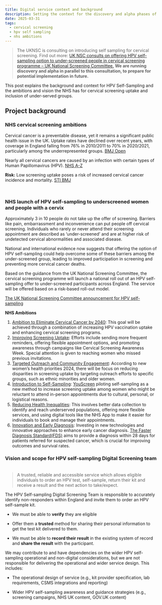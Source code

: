 ```yaml
---
title: Digital service context and background
description: Setting the context for the discovery and alpha phases of the HPV Self-Sampling service
date: 2025-03-31
tags:
  - cervical screening
  - hpv self sampling
  - nhs ambitions
---
```

> The UKNSC is consulting on introducing self sampling for cervical screening. Find out more: [UK NSC consults on offering HPV self-sampling option to under-screened people in cervical screening programme – UK National Screening Committee.](https://nationalscreening.blog.gov.uk/2024/12/04/uk-nsc-consults-on-offering-hpv-self-sampling-option-to-under-screened-people-in-cervical-screening-programme/)
**We are running discovery and alpha in parallel to this consultation, to prepare for potential implementation in future.**

This post explains the background and context for HPV Self-Sampling and the ambitions and vision the NHS has for cervical screening uptake and inclusion of under-served groups. 

## Project background

### NHS cervical screening ambitions
Cervical cancer is a preventable disease, yet it remains a significant public health issue in the UK. Uptake rates have declined over recent years, with coverage in England falling from 76% in 2010/2011 to 70% in 2020/2021, particularly among the underrepresented groups. [BMJ Open](https://bmjopen.bmj.com/content/bmjopen/13/6/e068940.full.pdf)

Nearly all cervical cancers are caused by an infection with certain types of Human Papillomavirus (HPV). [NHS A-Z](https://www.nhs.uk/conditions/cervical-cancer/causes/)

**Risk:** Low screening uptake poses a risk of increased cervical cancer incidence and mortality. [STI BMJ](https://sti.bmj.com/content/96/1/20)

<br>

### NHS launch of HPV self-sampling to underscreened women and people with a cervix
Approximately 3 in 10 people do not take up the offer of screening. Barriers like pain, embarrassment and inconvenience can put people off cervical screening. Individuals who rarely or never attend their screening appointment are described as ‘under-screened’ and are at higher risk of undetected cervical abnormalities and associated disease.​

National and international evidence now suggests that offering the option of HPV self-sampling could help overcome some of these barriers among the under-screened group, leading to improved participation in screening and preventing more cervical cancer deaths.​

Based on the guidance from the UK National Screening Committee, the cervical screening programme will launch a national roll out of an HPV self-sampling offer to under-screened participants across England. The service will be offered based on a risk-based roll-out  model.

[The UK National Screening Committee announcement for HPV self-sampling](https://nationalscreening.blog.gov.uk/2024/12/04/uk-nsc-consults-on-offering-hpv-self-sampling-option-to-under-screened-people-in-cervical-screening-programme/)

**NHS Ambitions**

1. [Ambition to Eliminate Cervical Cancer by 2040](https://www.england.nhs.uk/2023/11/nhs-sets-ambition-to-eliminate-cervical-cancer-by-2040/): This goal will be achieved through a combination of increasing HPV vaccination uptake and enhancing cervical screening programs.​
2. [Improving Screening Uptake](https://www.gov.uk/government/news/new-national-cervical-screening-campaign-launches-as-nearly-1-in-3-dont-take-up-screening-offer): Efforts include sending more frequent reminders, offering flexible appointment options, and promoting awareness through campaigns like Cervical Screening Awareness Week. Special attention is given to reaching women who missed previous invitations.
3. [Targeted Outreach and Community Engagement](https://www.gov.uk/government/news/health-secretary-announces-new-womens-health-priorities-for-2024): According to new women’s health priorities 2024, there will be focus on reducing disparities in screening uptake by targeting outreach efforts to specific groups, such as ethnic minorities and older women.​
4. [Introduction to Self-Sampling](https://www.england.nhs.uk/2021/02/nhs-gives-women-hpv-home-testing-kits-to-cut-cancer-deaths/): [YouScreen](https://www.thelancet.com/journals/eclinm/article/PIIS2589-5370(24)00251-7/fulltext) piloting self-sampling as a new method to increase screening uptake among women who might be reluctant to attend in-person appointments due to cultural, personal, or logistical reasons.​
5. [Reducing Health Inequalities](https://www.gov.uk/government/news/health-secretary-announces-new-womens-health-priorities-for-2024): This involves better data collection to identify and reach underserved populations, offering more flexible services, and using digital tools like the NHS App to make it easier for individuals to book and manage their appointments. ​
6. [Innovation and Early Diagnosis](https://www.gov.uk/government/news/early-cancer-detection-and-survival-to-be-prioritised-by-nhs): Investing in new technologies and innovative approaches to enhance early cancer diagnosis. [The Faster Diagnosis Standard(FDS)](https://www.england.nhs.uk/cancer/faster-diagnosis/) aims to provide a diagnosis within 28 days for patients referred for suspected cancer, which is crucial for improving outcomes and survival rates.​


### Vision and scope for HPV self-sampling Digital Screening team ​

> A trusted, reliable and accessible service which allows eligible individuals to order an HPV test, self-sample, return their kit and receive a result and the next action to take/expect.​

The HPV Self-sampling Digital Screening Team is responsible to accurately identify non-responders within England and invite them to order an HPV self-sample kit. ​

- We must be able to **verify** they are eligible ​

- Offer them a **trusted** method for sharing their personal information to get the test kit delivered to them.​

- We must be able to **record their result** in the existing system of record and **share the result** with the participant.​​

We may contribute to and have dependencies on the wider HPV self-sampling operational and non-digital considerations, but we are not responsible for delivering the operational and wider service design. This includes: ​

- The operational design of service (e.g., kit provider specification, lab requirements, CSMS integrations and reporting) ​

- Wider HPV self-sampling awareness and guidance strategies (e.g., screening campaigns, NHS UK content, GOV.UK content) ​